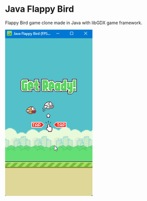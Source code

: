 # Java Flappy Bird

Flappy Bird game clone made in Java with libGDX game framework.

![Demo](./Animation.gif)
